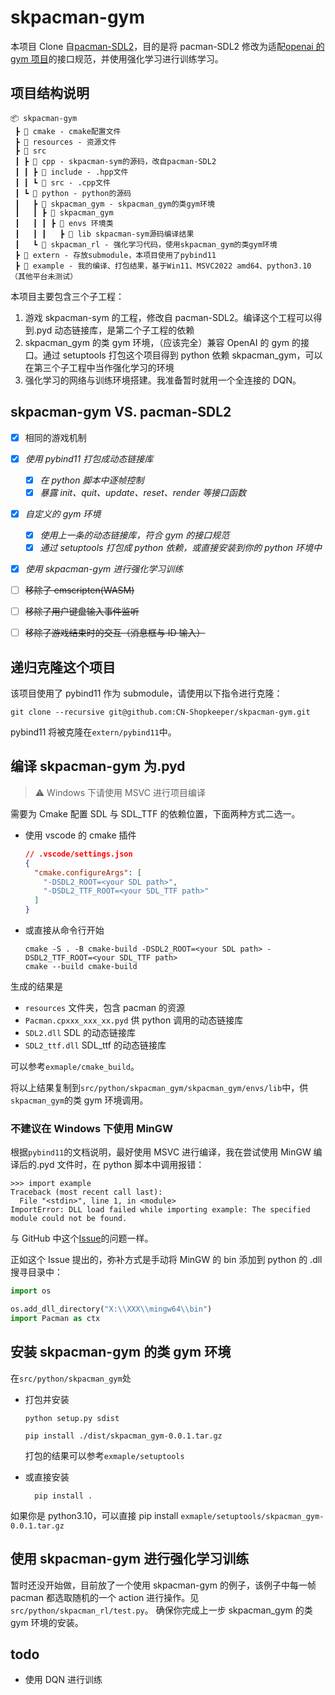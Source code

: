 # skpacman-gym

本项目 Clone 自[pacman-SDL2](https://github.com/CN-Shopkeeper/pacman-SDL2)，目的是将 pacman-SDL2
修改为适配[openai 的 gym 项目](https://gymnasium.farama.org/)的接口规范，并使用强化学习进行训练学习。

## 项目结构说明

```
📦 skpacman-gym
 ┣ 📂 cmake - cmake配置文件
 ┣ 📂 resources - 资源文件
 ┣ 📂 src
 ┃ ┣ 📂 cpp - skpacman-sym的源码，改自pacman-SDL2
 ┃ ┃ ┣ 📂 include - .hpp文件
 ┃ ┃ ┗ 📂 src - .cpp文件
 ┃ ┗ 📂 python - python的源码
 ┃   ┣ 📂 skpacman_gym - skpacman_gym的类gym环境
 ┃   ┃ ┣ 📂 skpacman_gym
 ┃   ┃ ┃ ┣ 📂 envs 环境类
 ┃   ┃ ┃   ┣ 📂 lib skpacman-sym源码编译结果
 ┃   ┗ 📂 skpacman_rl - 强化学习代码，使用skpacman_gym的类gym环境
 ┣ 📂 extern - 存放submodule，本项目使用了pybind11
 ┣ 📂 example - 我的编译、打包结果，基于Win11、MSVC2022 amd64、python3.10（其他平台未测试）
```

本项目主要包含三个子工程：

1. 游戏 skpacman-sym 的工程，修改自 pacman-SDL2。编译这个工程可以得到.pyd 动态链接库，是第二个子工程的依赖
2. skpacman_gym 的类 gym 环境，（应该完全）兼容 OpenAI 的 gym 的接口。通过 setuptools 打包这个项目得到 python 依赖 skpacman_gym，可以在第三个子工程中当作强化学习的环境
3. 强化学习的网络与训练环境搭建。我准备暂时就用一个全连接的 DQN。

## skpacman-gym VS. pacman-SDL2

- [x] 相同的游戏机制

- [x] _使用 pybind11 打包成动态链接库_

  - [x] _在 python 脚本中逐帧控制_
  - [x] _暴露 init、quit、update、reset、render 等接口函数_

- [x] _自定义的 gym 环境_

  - [x] _使用上一条的动态链接库，符合 gym 的接口规范_
  - [x] _通过 setuptools 打包成 python 依赖，或直接安装到你的 python 环境中_

- [x] _使用 skpacman-gym 进行强化学习训练_

- [ ] ~~移除了 emscripten(WASM)~~
- [ ] ~~移除了用户键盘输入事件监听~~
- [ ] ~~移除了游戏结束时的交互（消息框与 ID 输入）~~

## 递归克隆这个项目

该项目使用了 pybind11 作为 submodule，请使用以下指令进行克隆：

```shell
git clone --recursive git@github.com:CN-Shopkeeper/skpacman-gym.git
```

pybind11 将被克隆在`extern/pybind11`中。

## 编译 skpacman-gym 为.pyd

> :warning: Windows 下请使用 MSVC 进行项目编译

需要为 Cmake 配置 SDL 与 SDL_TTF 的依赖位置，下面两种方式二选一。

- 使用 vscode 的 cmake 插件

  ```json
  // .vscode/settings.json
  {
    "cmake.configureArgs": [
      "-DSDL2_ROOT=<your SDL path>",
      "-DSDL2_TTF_ROOT=<your SDL_TTF path>"
    ]
  }
  ```

- 或直接从命令行开始

  ```shell
  cmake -S . -B cmake-build -DSDL2_ROOT=<your SDL path> -DSDL2_TTF_ROOT=<your SDL_TTF path>
  cmake --build cmake-build
  ```

生成的结果是

- `resources` 文件夹，包含 pacman 的资源
- `Pacman.cpxxx_xxx_xx.pyd` 供 python 调用的动态链接库
- `SDL2.dll` SDL 的动态链接库
- `SDL2_ttf.dll` SDL_ttf 的动态链接库

可以参考`exmaple/cmake_build`。

将以上结果复制到`src/python/skpacman_gym/skpacman_gym/envs/lib`中，供`skpacman_gym`的类 gym 环境调用。

### 不建议在 Windows 下使用 MinGW

根据`pybind11`的文档说明，最好使用 MSVC 进行编译，我在尝试使用 MinGW 编译后的.pyd 文件时，在 python 脚本中调用报错：

```shell
>>> import example
Traceback (most recent call last):
  File "<stdin>", line 1, in <module>
ImportError: DLL load failed while importing example: The specified module could not be found.
```

与 GitHub 中这个[Issue](https://github.com/pybind/pybind11/issues/2010)的问题一样。

正如这个 Issue 提出的，弥补方式是手动将 MinGW 的 bin 添加到 python 的 .dll 搜寻目录中：

```python
import os

os.add_dll_directory("X:\\XXX\\mingw64\\bin")
import Pacman as ctx
```

## 安装 skpacman-gym 的类 gym 环境

在`src/python/skpacman_gym`处

- 打包并安装

  ```commandline
  python setup.py sdist

  pip install ./dist/skpacman_gym-0.0.1.tar.gz
  ```

  打包的结果可以参考`exmaple/setuptools`

- 或直接安装

  ```commandline
    pip install .
  ```

如果你是 python3.10，可以直接 pip install `exmaple/setuptools/skpacman_gym-0.0.1.tar.gz`

## 使用 skpacman-gym 进行强化学习训练

暂时还没开始做，目前放了一个使用 skpacman-gym 的例子，该例子中每一帧 pacman 都选取随机的一个 action 进行操作。见`src/python/skpacman_rl/test.py`。
确保你完成上一步 skpacman_gym 的类 gym 环境的安装。

## todo

- 使用 DQN 进行训练
